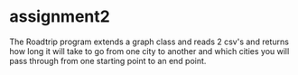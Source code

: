 # assignment2

The Roadtrip program extends a graph class and reads 2 csv's and returns how long it will take to go from one city to another and which cities you will pass through from one starting point to an end point. 

